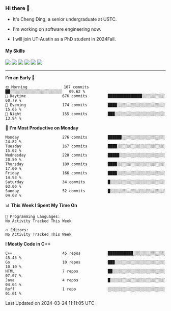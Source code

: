 ### Hi there 👋

* It's Cheng Ding, a senior undergraduate at USTC.
  
* I'm working on software engineering now.

* I will join UT-Austin as a PhD student in 2024Fall.

#### My Skills

![](https://img.shields.io/badge/C++-65318e?logo=cplusplus&logoColor=fff)
![](https://img.shields.io/badge/Python-3e74a2?logo=python&logoColor=fff)
![](https://img.shields.io/badge/C-5654a2?logo=c&logoColor=fff)
![](https://img.shields.io/badge/Go-00aaff?logo=go&logoColor=fff)
![](https://img.shields.io/badge/Docker-0088ff?logo=docker&logoColor=fff)
![](https://img.shields.io/badge/Apache-D22128?logo=apache&logoColor=fff)

---
<!--START_SECTION:waka-->
**I'm an Early 🐤** 

```text
🌞 Morning                107 commits         ██░░░░░░░░░░░░░░░░░░░░░░░   09.62 % 
🌆 Daytime                676 commits         ███████████████░░░░░░░░░░   60.79 % 
🌃 Evening                174 commits         ████░░░░░░░░░░░░░░░░░░░░░   15.65 % 
🌙 Night                  155 commits         ███░░░░░░░░░░░░░░░░░░░░░░   13.94 % 
```
📅 **I'm Most Productive on Monday** 

```text
Monday                   276 commits         ██████░░░░░░░░░░░░░░░░░░░   24.82 % 
Tuesday                  167 commits         ████░░░░░░░░░░░░░░░░░░░░░   15.02 % 
Wednesday                228 commits         █████░░░░░░░░░░░░░░░░░░░░   20.50 % 
Thursday                 189 commits         ████░░░░░░░░░░░░░░░░░░░░░   17.00 % 
Friday                   166 commits         ████░░░░░░░░░░░░░░░░░░░░░   14.93 % 
Saturday                 34 commits          █░░░░░░░░░░░░░░░░░░░░░░░░   03.06 % 
Sunday                   52 commits          █░░░░░░░░░░░░░░░░░░░░░░░░   04.68 % 
```


📊 **This Week I Spent My Time On** 

```text
💬 Programming Languages: 
No Activity Tracked This Week

🔥 Editors: 
No Activity Tracked This Week
```

**I Mostly Code in C++** 

```text
C++                      45 repos            ███████████░░░░░░░░░░░░░░   45.45 % 
Go                       10 repos            ███░░░░░░░░░░░░░░░░░░░░░░   10.10 % 
HTML                     7 repos             ██░░░░░░░░░░░░░░░░░░░░░░░   07.07 % 
Java                     4 repos             █░░░░░░░░░░░░░░░░░░░░░░░░   04.04 % 
Roff                     1 repo              ░░░░░░░░░░░░░░░░░░░░░░░░░   01.01 % 
```




 Last Updated on 2024-03-24 11:11:05 UTC
<!--END_SECTION:waka-->
